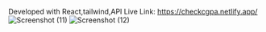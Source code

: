 Developed with React,tailwind,API
Live Link: https://checkcgpa.netlify.app/
![Screenshot (11)](https://github.com/user-attachments/assets/47954aa4-d014-423a-9114-1eb6da9ae5b1)
![Screenshot (12)](https://github.com/user-attachments/assets/b3715b83-e697-46e9-973f-13ebd25706e0)
